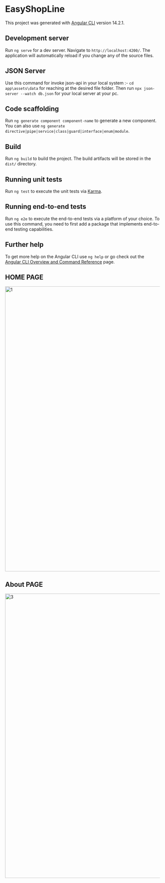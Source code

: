 # EasyShopLine

This project was generated with [Angular CLI](https://github.com/angular/angular-cli) version 14.2.1.

## Development server

Run `ng serve` for a dev server. Navigate to `http://localhost:4200/`. The application will automatically reload if you change any of the source files.

## JSON Server
Use this command for invoke json-api in your local system :- `cd app\assets\data` for reaching at the desired file folder.
Then  run `npx json-server --watch db.json` for your local server at your pc.

## Code scaffolding

Run `ng generate component component-name` to generate a new component. You can also use `ng generate directive|pipe|service|class|guard|interface|enum|module`.

## Build

Run `ng build` to build the project. The build artifacts will be stored in the `dist/` directory.

## Running unit tests

Run `ng test` to execute the unit tests via [Karma](https://karma-runner.github.io).

## Running end-to-end tests

Run `ng e2e` to execute the end-to-end tests via a platform of your choice. To use this command, you need to first add a package that implements end-to-end testing capabilities.

## Further help

To get more help on the Angular CLI use `ng help` or go check out the [Angular CLI Overview and Command Reference](https://angular.io/cli) page.


## HOME PAGE
<img width="924" alt="1" src="https://user-images.githubusercontent.com/78437156/214007245-33694903-bb32-4bfb-b306-2972a7681cd3.png">

## About PAGE
<img width="922" alt="3" src="https://user-images.githubusercontent.com/78437156/214008034-03a4ab79-be67-4e44-92b0-4e93448b6c05.png">
